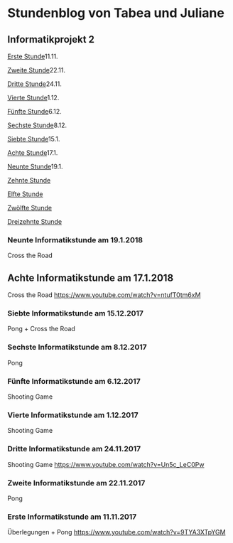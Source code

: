 # Stundenblog von Tabea und Juliane

## Informatikprojekt 2


[Erste Stunde](#eins)11.11.

[Zweite Stunde](#zwei)22.11.

[Dritte Stunde](#drei)24.11.

[Vierte Stunde](#vier)1.12.

[Fünfte Stunde](#fünf)6.12.

[Sechste Stunde](#sechs)8.12.

[Siebte Stunde](#sieben)15.1.

[Achte Stunde](#acht)17.1.

[Neunte Stunde](#neun)19.1.

[Zehnte Stunde](#zehn)

[Elfte Stunde](#elf)

[Zwölfte Stunde](#zwölf)

[Dreizehnte Stunde](#dreizehn)

### <a name="neun"></a>Neunte Informatikstunde am 19.1.2018
Cross the Road

## <a name="acht"></a>Achte Informatikstunde am 17.1.2018
Cross the Road
https://www.youtube.com/watch?v=ntufT0tm6xM

### <a name="sieben"></a>Siebte Informatikstunde am 15.12.2017
Pong + Cross the Road

### <a name="sechs"></a>Sechste Informatikstunde am 8.12.2017
Pong


### <a name="fünf"></a>Fünfte Informatikstunde am 6.12.2017
Shooting Game

### <a name="vier"></a>Vierte Informatikstunde am 1.12.2017
Shooting Game

### <a name="drei"></a>Dritte Informatikstunde am 24.11.2017
Shooting Game
https://www.youtube.com/watch?v=Un5c_LeC0Pw

### <a name="zwei"></a>Zweite Informatikstunde am 22.11.2017
Pong

### <a name="eins"></a>Erste Informatikstunde am 11.11.2017
Überlegungen + Pong
https://www.youtube.com/watch?v=9TYA3XTpYGM

